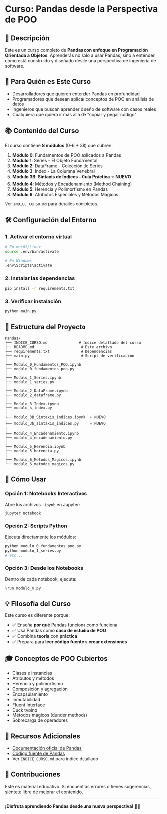 # Curso: Pandas desde la Perspectiva de POO

## 📖 Descripción

Este es un curso completo de **Pandas con enfoque en Programación Orientada a Objetos**. Aprenderás no solo a usar Pandas, sino a entender cómo está construido y diseñado desde una perspectiva de ingeniería de software.

## 🎯 Para Quién es Este Curso

- Desarrolladores que quieren entender Pandas en profundidad
- Programadores que desean aplicar conceptos de POO en análisis de datos
- Ingenieros que buscan aprender diseño de software con casos reales
- Cualquiera que quiera ir más allá de "copiar y pegar código"

## 📚 Contenido del Curso

El curso contiene **8 módulos** (0-6 + 3B) que cubren:

1. **Módulo 0**: Fundamentos de POO aplicados a Pandas
2. **Módulo 1**: Series - El Objeto Fundamental
3. **Módulo 2**: DataFrame - Colección de Series  
4. **Módulo 3**: Index - La Columna Vertebral
5. **Módulo 3B**: **Sintaxis de Índices - Guía Práctica** ⭐ **NUEVO**
6. **Módulo 4**: Métodos y Encadenamiento (Method Chaining)
7. **Módulo 5**: Herencia y Polimorfismo en Pandas
8. **Módulo 6**: Atributos Especiales y Métodos Mágicos

Ver `INDICE_CURSO.md` para detalles completos.

## 🛠️ Configuración del Entorno

### 1. Activar el entorno virtual

```bash
# En macOS/Linux
source .env/bin/activate

# En Windows
.env\Scripts\activate
```

### 2. Instalar las dependencias

```bash
pip install -r requirements.txt
```

### 3. Verificar instalación

```bash
python main.py
```

## 📂 Estructura del Proyecto

```
Pandas/
├── INDICE_CURSO.md              # Índice detallado del curso
├── README.md                     # Este archivo
├── requirements.txt              # Dependencias
├── main.py                       # Script de verificación
│
├── Modulo_0_Fundamentos_POO.ipynb
├── modulo_0_fundamentos_poo.py
│
├── Modulo_1_Series.ipynb
├── modulo_1_series.py
│
├── Modulo_2_DataFrame.ipynb
├── modulo_2_dataframe.py
│
├── Modulo_3_Index.ipynb
├── modulo_3_index.py
│
├── Modulo_3B_Sintaxis_Indices.ipynb  ⭐ NUEVO
├── modulo_3b_sintaxis_indices.py     ⭐ NUEVO
│
├── Modulo_4_Encadenamiento.ipynb
├── modulo_4_encadenamiento.py
│
├── Modulo_5_Herencia.ipynb
├── modulo_5_herencia.py
│
├── Modulo_6_Metodos_Magicos.ipynb
└── modulo_6_metodos_magicos.py
```

## 🚀 Cómo Usar

### Opción 1: Notebooks Interactivos
Abre los archivos `.ipynb` en Jupyter:
```bash
jupyter notebook
```

### Opción 2: Scripts Python
Ejecuta directamente los módulos:
```bash
python modulo_0_fundamentos_poo.py
python modulo_1_series.py
# etc...
```

### Opción 3: Desde los Notebooks
Dentro de cada notebook, ejecuta:
```python
%run modulo_X.py
```

## 💡 Filosofía del Curso

Este curso es diferente porque:
- ✅ Enseña **por qué** Pandas funciona como funciona
- ✅ Usa Pandas como **caso de estudio de POO**
- ✅ Combina **teoría** con **práctica**
- ✅ Prepara para **leer código fuente** y **crear extensiones**

## 🎓 Conceptos de POO Cubiertos

- Clases e instancias
- Atributos y métodos
- Herencia y polimorfismo
- Composición y agregación
- Encapsulamiento
- Inmutabilidad
- Fluent Interface
- Duck typing
- Métodos mágicos (dunder methods)
- Sobrecarga de operadores

## 📖 Recursos Adicionales

- [Documentación oficial de Pandas](https://pandas.pydata.org/docs/)
- [Código fuente de Pandas](https://github.com/pandas-dev/pandas)
- Ver `INDICE_CURSO.md` para índice detallado

## 🤝 Contribuciones

Este es material educativo. Si encuentras errores o tienes sugerencias, siéntete libre de mejorar el contenido.

---

**¡Disfruta aprendiendo Pandas desde una nueva perspectiva! 🐼✨**

